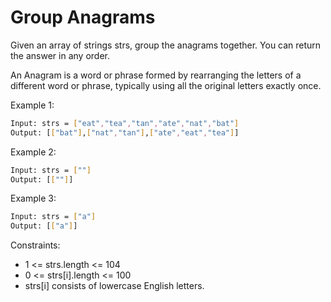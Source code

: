 # Group Anagrams

Given an array of strings strs, group the anagrams together. You can return the answer in any order.

An Anagram is a word or phrase formed by rearranging the letters of a different word or phrase, typically using all the original letters exactly once.


Example 1:

```bash
Input: strs = ["eat","tea","tan","ate","nat","bat"]
Output: [["bat"],["nat","tan"],["ate","eat","tea"]]
```

Example 2:

```bash
Input: strs = [""]
Output: [[""]]
```

Example 3:

```bash
Input: strs = ["a"]
Output: [["a"]]
```

Constraints:

- 1 <= strs.length <= 104
- 0 <= strs[i].length <= 100
- strs[i] consists of lowercase English letters.
